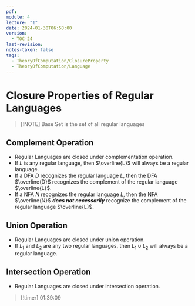 ```yaml
---
pdf: 
module: 4
lecture: "1"
date: 2024-01-30T06:58:00
version:
  - TOC-24
last-revision: 
notes-taken: false
tags:
  - TheoryOfComputation/ClosureProperty
  - TheoryOfComputation/Language
---
```

# Closure Properties of Regular Languages
> [!NOTE] Base Set is the set of all regular languages

## Complement Operation
- Regular Languages are closed under complementation operation.
- If $L$ is any regular language, then $\overline{L}$ will always be a regular language.
- If a DFA $D$ recognizes the regular language $L$, then the DFA $\overline{D}$ recognizes the complement of the regular language $\overline{L}$. 
- If a NFA $N$ recognizes the regular language $L$, then the NFA $\overline{N}$ ***does not necessarily*** recognize the complement of the regular language $\overline{L}$. 

## Union Operation
- Regular Languages are closed under union operation.
- If $L_1$ and $L_2$ are any two regular languages, then $L_1 \cup L_2$ will always be a regular language.

## Intersection Operation
- Regular Languages are closed under intersection operation.

> [!timer] 01:39:09

